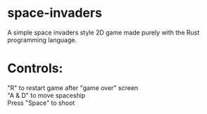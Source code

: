 # space-invaders
A simple space invaders style 2D game made purely with the Rust programming language.

# Controls: 
  "R" to restart game after "game over" screen\
  "A & D" to move spaceship\
  Press "Space" to shoot
